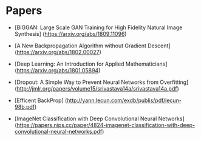 
# Papers

- [BIGGAN: Large Scale GAN Training for High Fidelity Natural Image Synthesis]
(https://arxiv.org/abs/1809.11096)

- [A New Backpropagation Algorithm without Gradient Descent] (https://arxiv.org/abs/1802.00027)

- [Deep Learning: An Introduction for Applied Mathematicians] (https://arxiv.org/abs/1801.05894)

- [Dropout: A Simple Way to Prevent Neural Networks from
Overfitting] (http://jmlr.org/papers/volume15/srivastava14a/srivastava14a.pdf)

- [Efficent BackProp] (http://yann.lecun.com/exdb/publis/pdf/lecun-98b.pdf)

- [ImageNet Classification with Deep Convolutional
Neural Networks] (https://papers.nips.cc/paper/4824-imagenet-classification-with-deep-convolutional-neural-networks.pdf)

